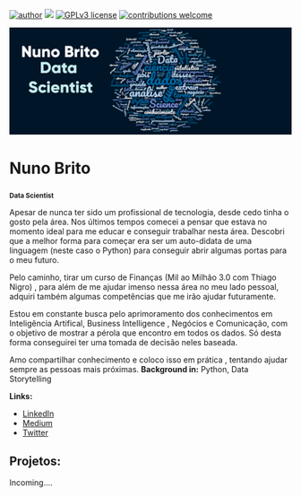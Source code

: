 [![author](https://img.shields.io/badge/author-Nn1nho-red.svg)](https://www.linkedin.com/in/nunobriito) [![](https://img.shields.io/badge/python-3.7+-blue.svg)](https://www.python.org/downloads/release/python-365/) [![GPLv3 license](https://img.shields.io/badge/License-GPLv3-blue.svg)](http://perso.crans.org/besson/LICENSE.html) [![contributions welcome](https://img.shields.io/badge/contributions-welcome-brightgreen.svg?style=flat)](https://github.com/nunobriito/Projects_Data_Science)

<p align="center">
  <img src="Banner.png" >
</p>


# Nuno Brito
<sub>**Data Scientist**

Apesar de nunca ter sido um profissional de tecnologia, desde cedo tinha o gosto pela área. Nos últimos tempos comecei a pensar que estava no momento ideal para me educar e conseguir trabalhar nesta área. Descobri que a melhor forma para começar era ser um auto-didata de uma linguagem (neste caso o Python) para conseguir abrir algumas portas para o meu futuro. 

Pelo caminho, tirar um curso de Finanças (Mil ao Milhão 3.0 com Thiago Nigro) , para além de me ajudar imenso nessa área no meu lado pessoal, adquiri também algumas competências que me irão ajudar futuramente.

Estou em constante busca pelo aprimoramento dos conhecimentos em Inteligência Artifical, Business Intelligence , Negócios e Comunicação, com o objetivo de mostrar a pérola que encontro em todos os dados. Só desta forma conseguirei ter uma tomada de decisão neles baseada.

Amo compartilhar conhecimento e coloco isso em prática , tentando ajudar sempre as pessoas mais próximas.
**Background in:** Python, Data Storytelling

**Links:**
* [LinkedIn](https://www.linkedin.com/in/nunobriito/)
* [Medium](https://medium.com/@nuno.almeida.221991)
* [Twitter]()

## Projetos:
Incoming....

